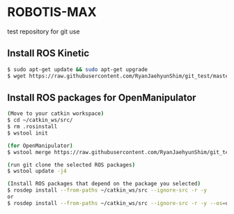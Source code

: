 # ROBOTIS-MAX
test repository for git use


## Install ROS Kinetic
```sh
$ sudo apt-get update && sudo apt-get upgrade
$ wget https://raw.githubusercontent.com/RyanJaehyunShim/git_test/master/install_ros_kinetic.sh && chmod 755 ./install_ros_kinetic.sh && bash ./install_ros_kinetic.sh
```

## Install ROS packages for OpenManipulator
```sh
(Move to your catkin workspace)
$ cd ~/catkin_ws/src/
$ rm .rosinstall
$ wstool init

(for OpenManipulator)
$ wstool merge https://raw.githubusercontent.com/RyanJaehyunShim/git_test/master/.openmanipulator.rosinstall 

(run git clone the selected ROS packages)
$ wstool update -j4

(Install ROS packages that depend on the package you selected)
$ rosdep install --from-paths ~/catkin_ws/src --ignore-src -r -y
or
$ rosdep install --from-paths ~/catkin_ws/src --ignore-src -r -y --os=ubuntu:xenial (if use the Linux Mint)
```

